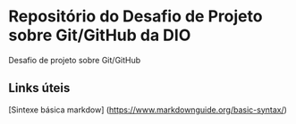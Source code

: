 # Repositório do Desafio de Projeto sobre Git/GitHub da DIO
Desafio de projeto sobre Git/GitHub


## Links úteis
[Sintexe básica markdow] (https://www.markdownguide.org/basic-syntax/)
